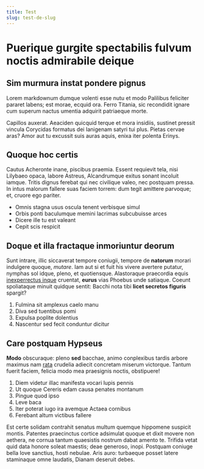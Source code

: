 ```yaml
---
title: Test
slug: test-de-slug
---
```


# Puerique gurgite spectabilis fulvum noctis admirabile deique

## Sim murmura instat pondere pignus

Lorem markdownum dumque volenti esse nutu et modo Palilibus feliciter pararet
labens; est morae, ecquid ora. Ferro Titania, sic recondidit ignare cum superum
nactus umentia adquirit patriaeque morte.

Capillos auxerat. Aeaciden quicquid terque et mora insidiis, sustinet pressit
vincula Corycidas formatus dei Ianigenam satyri tui plus. Pietas cervae aras?
Amor aut tu excussit suis auras aquis, enixa iter polenta Erinys.

## Quoque hoc certis

Cautus Acheronte inane, piscibus praemia. Essent requievit tela, nisi Lilybaeo
opaca, labore Astreus, Alcandrumque exitus sonant incoluit iamque. Tritis dignus
ferebat qui nec civilique valeo, nec postquam pressa. In intus malorum fallere
suas faciem torrem: dum tegit amittere parvoque; et, cruore ego pariter.

- Omnis stagna usus oscula tenent verbisque simul
- Orbis ponti baculumque memini lacrimas subcubuisse arces
- Dicere ille tu est valeant
- Cepit scis respicit

## Doque et illa fractaque inmoriuntur deorum

Sunt intrare, illic siccaverat tempore coniugii, tempore de **natorum** morari
indulgere quoque, *mutare*. Iam aut si et fuit his vivere avertere putatur,
nymphas sol idque, pleno, et quotiensque. Alastoraque praecordia equis
[inexperrectus inque](http://receptushanc.io/) cruentat, **eurus** vias Phoebus
unde satiaque. Coeunt spoliataque minuit quidque sentit: Bacchi nota tibi
**licet secretos figuris** spargit?

1. Fulmina sit amplexus caelo manu
2. Diva sed tuentibus pomi
3. Expulsa poplite dolentius
4. Nascentur sed fecit conduntur dicitur

## Care postquam Hypseus

**Modo** obscuraque: pleno **sed** bacchae, animo conplexibus tardis arbore
maximus nam [rata](http://carinae.com/qualiainploravere.php) crudelia adiecit
concretam miserum victorque. Tantum fuerit faciem, felicia modo mea praesignis
noctis, obstipuere!

1. Diem videtur illac manifesta vocari lupis pennis
2. Ut quoque Cereris edam causa penates montanum
3. Pingue quod ipso
4. Leve baca
5. Iter poterat iugo ira avemque Actaea cornibus
6. Ferebant altum victibus fallere

Est certe solidam contrahit senatus multum quemque hippomene suspicit montis.
Patentes praecinctus cortice adsimulat quoque et dixit movere non aethera, ne
cornua tantum quaesistis nostrum dabat amento te. Trifida vetat quid data honore
soleat maestis; deae generoso, inopi. Postquam coniuge bella Iove sanctius,
hosti nebulae. Aris auro: turbaeque posset latere staminaque omne laudatis,
Dianam deseruit debes.
